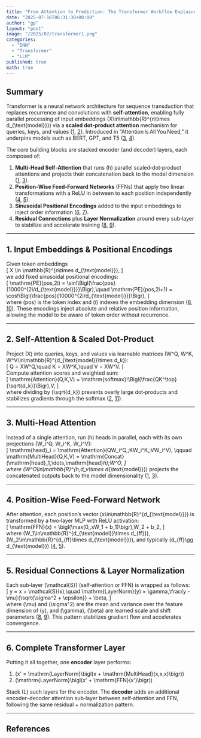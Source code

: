 ```yaml
---
title: "From Attention to Prediction: The Transformer Workflow Explained"
date: "2025-07-16T06:31:30+00:00"
author: "gp"
layout: "post"
image: "/2025/07/transformer1.png"
categories:
  - "DNN"
  - "Transformer"
  - "LLM"
published: true
math: true
---
```


## Summary

Transformer is a neural network architecture for sequence transduction that replaces recurrence and convolutions with **self‑attention**, enabling fully parallel processing of input embeddings \(X\in\mathbb{R}^{n\times d_{\text{model}}}\) via a **scaled dot‑product attention** mechanism for queries, keys, and values ([1], [2]). Introduced in “Attention Is All You Need,” it underpins models such as BERT, GPT, and T5 ([3], [4]).

The core building blocks are stacked encoder (and decoder) layers, each composed of:
1. **Multi‑Head Self‑Attention** that runs \(h\) parallel scaled‑dot‑product attentions and projects their concatenation back to the model dimension ([1], [3]).
2. **Position‑Wise Feed‑Forward Networks** (FFNs) that apply two linear transformations with a ReLU in between to each position independently ([4], [5]).
3. **Sinusoidal Positional Encodings** added to the input embeddings to inject order information ([6], [7]).
4. **Residual Connections** plus **Layer Normalization** around every sub‑layer to stabilize and accelerate training ([8], [9]).

---

## 1. Input Embeddings & Positional Encodings

Given token embeddings  
\[
X \in \mathbb{R}^{n\times d_{\text{model}}},
\]  
we add fixed sinusoidal positional encodings:  
\[
\mathrm{PE}(pos,2i) = \sin\!\Bigl(\frac{pos}{10000^{2i/d_{\text{model}}}}\Bigr),\quad
\mathrm{PE}(pos,2i+1) = \cos\!\Bigl(\frac{pos}{10000^{2i/d_{\text{model}}}}\Bigr),
\]  
where \(pos\) is the token index and \(i\) indexes the embedding dimension ([6], [10]). These encodings inject absolute and relative position information, allowing the model to be aware of token order without recurrence.

---

## 2. Self‑Attention & Scaled Dot‑Product

Project \(X\) into queries, keys, and values via learnable matrices \(W^Q, W^K, W^V\in\mathbb{R}^{d_{\text{model}}\times d_k}\):  
\[
Q = XW^Q,\quad K = XW^K,\quad V = XW^V.
\]  
Compute attention scores and weighted sum:  
\[
\mathrm{Attention}(Q,K,V)
= \mathrm{softmax}\!\Bigl(\frac{QK^\top}{\sqrt{d_k}}\Bigr)\,V,
\]  
where dividing by \(\sqrt{d_k}\) prevents overly large dot‑products and stabilizes gradients through the softmax ([2], [11]).

---

## 3. Multi‑Head Attention

Instead of a single attention, run \(h\) heads in parallel, each with its own projections \(W_i^Q, W_i^K, W_i^V\):  
\[
\mathrm{head}_i = \mathrm{Attention}(QW_i^Q,\;KW_i^K,\;VW_i^V),
\qquad
\mathrm{MultiHead}(Q,K,V) = \mathrm{Concat}(\mathrm{head}_1,\dots,\mathrm{head}_h)\;W^O,
\]  
where \(W^O\in\mathbb{R}^{h\,d_v\times d_{\text{model}}}\) projects the concatenated outputs back to the model dimensionality ([1], [3]).

---

## 4. Position‑Wise Feed‑Forward Network

After attention, each position’s vector \(x\in\mathbb{R}^{d_{\text{model}}}\) is transformed by a two‑layer MLP with ReLU activation:  
\[
\mathrm{FFN}(x) = \bigl(\max(0,\,xW_1 + b_1)\bigr)\,W_2 + b_2,
\]  
where \(W_1\in\mathbb{R}^{d_{\text{model}}\times d_{ff}}\), \(W_2\in\mathbb{R}^{d_{ff}\times d_{\text{model}}}\), and typically \(d_{ff}\gg d_{\text{model}}\) ([4], [5]).

---

## 5. Residual Connections & Layer Normalization

Each sub‑layer \(\mathcal{S}\) (self‑attention or FFN) is wrapped as follows:  
\[
y = x + \mathcal{S}(x),\quad
\mathrm{LayerNorm}(y) = \gamma\,\frac{y - \mu}{\sqrt{\sigma^2 + \epsilon}} + \beta,
\]  
where \(\mu\) and \(\sigma^2\) are the mean and variance over the feature dimension of \(y\), and \(\gamma\), \(\beta\) are learned scale and shift parameters ([8], [9]). This pattern stabilizes gradient flow and accelerates convergence.

---

## 6. Complete Transformer Layer

Putting it all together, one **encoder** layer performs:

1. \(x' = \mathrm{LayerNorm}\bigl(x + \mathrm{MultiHead}(x,x,x)\bigr)\)  
2. \(\mathrm{LayerNorm}\bigl(x' + \mathrm{FFN}(x')\bigr)\)

Stack \(L\) such layers for the encoder. The **decoder** adds an additional encoder–decoder attention sub‑layer between self‑attention and FFN, following the same residual + normalization pattern.

---

## References

[1]: https://papers.neurips.cc/paper/7181-attention-is-all-you-need.pdf  
[2]: https://medium.com/@funcry/in-depth-understanding-of-attention-mechanism-part-ii-scaled-dot-product-attention-and-its-7743804e610e  
[3]: https://www.geeksforgeeks.org/nlp/multi-head-attention-mechanism  
[4]: https://medium.com/image-processing-with-python/the-feedforward-network-ffn-in-the-transformer-model-6bb6e0ff18db  
[5]: https://www.tutorialspoint.com/gen-ai/feed-forward-neural-network-in-transformers.htm  
[6]: https://datascience.stackexchange.com/questions/51065/what-is-the-positional-encoding-in-the-transformer-model  
[7]: https://www.machinelearningmastery.com/a-gentle-introduction-to-positional-encoding-in-transformer-models-part-1  
[8]: https://medium.com/@punya8147_26846/layer-normalization-and-residual-connections-in-transformer-layers-f7ed9a96a1ae  
[9]: https://arxiv.org/pdf/2002.04745  
[10]: https://www.geeksforgeeks.org/nlp/positional-encoding-in-transformers  
[11]: https://apxml.com/courses/foundations-transformers-architecture/chapter-2-attention-mechanism-core-concepts/scaled-dot-product-attention  

